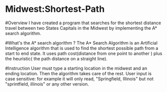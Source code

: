 # Midwest:Shortest-Path
#Overview
I have created a program that searches for the shortest distance travel between two States Capitals in the Midwest by 
implementing the A* search algorithm.

#What's the A* search algorithm ?
The A* Search Algorithm is an Artificial Intelligence algorithm that is used to find the shortest possible path from a start to end state. It uses path cost(distance from one point to another ) plus the heuristic( the path distance on a straight line).

#Instruction
User must type a starting location in the midwest and an ending location.
Then the algorithm takes care of the rest.
User input is case sensitive: for example it will only read, "Springfield, Illinois" but not "sprintfield, illinois" or any other version.

